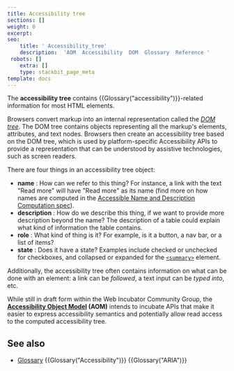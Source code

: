 ```yaml
---
title: Accessibility tree
sections: []
weight: 0
excerpt: 
seo:
    title: ' Accessibility_tree'
    description:  'AOM  Accessibility  DOM  Glossary  Reference '
 robots: []
    extra: []
    type: stackbit_page_meta
template: docs
---
```


The **accessibility tree** contains {{Glossary("accessibility")}}-related information for most HTML elements.

Browsers convert markup into an internal representation called the _[DOM tree](/en-US/docs/Web/API/Document_object_model/How_to_create_a_DOM_tree)_. The DOM tree contains objects representing all the markup's elements, attributes, and text nodes. Browsers then create an accessibility tree based on the DOM tree, which is used by platform-specific Accessibility APIs to provide a representation that can be understood by assistive technologies, such as screen readers.

There are four things in an accessibility tree object:

- **name**  : How can we refer to this thing? For instance, a link with the text "Read more" will have "Read more" as its name (find more on how names are computed in the [Accessible Name and Description Computation spec](https://www.w3.org/TR/accname-1.1/)).
- **description**  : How do we describe this thing, if we want to provide more description beyond the name? The description of a table could explain what kind of information the table contains.
- **role**  : What kind of thing is it? For example, is it a button, a nav bar, or a list of items?
- **state**  : Does it have a state? Examples include checked or unchecked for checkboxes, and collapsed or expanded for the [`<summary>`](/en-US/docs/Web/HTML/Element/summary) element.

Additionally, the accessibility tree often contains information on what can be done with an element: a link can be _followed_, a text input can be _typed into_, etc.

While still in draft form within the Web Incubator Community Group, the **[Accessibility Object Model](https://wicg.github.io/aom/explainer.html) (AOM)** intends to incubate APIs that make it easier to express accessibility semantics and potentially allow read access to the computed accessibility tree.

## See also

- [Glossary](/en-US/docs/Glossary)
  {{Glossary("Accessibility")}}  {{Glossary("ARIA")}}
